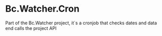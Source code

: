 # Bc.Watcher.Cron
Part of the Bc.Watcher project, it`s a cronjob that checks dates and data end calls the project API

